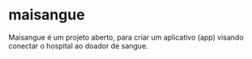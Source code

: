 # maisangue
Maisangue é um projeto aberto, para criar um aplicativo (app) visando conectar o hospital ao doador de sangue.
